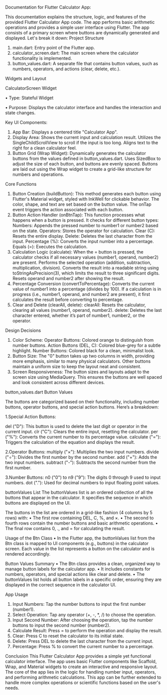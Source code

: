 Documentation for Flutter Calculator App:


This documentation explains the structure, logic, and features of the provided Flutter Calculator App code. The app performs basic arithmetic operations and provides a simple user interface using Flutter. The app consists of a primary screen where buttons are dynamically generated and displayed. Let's break it down:
Project Structure
1.	main.dart: Entry point of the Flutter app.
2.	calculator_screen.dart: The main screen where the calculator functionality is implemented.
3.	button_values.dart: A separate file that contains button values, such as numbers, operators, and actions (clear, delete, etc.).


Widgets and Layout

CalculatorScreen Widget

•	Type: Stateful Widget

•	Purpose: Displays the calculator interface and handles the interaction and state changes.

Key UI Components:
1.	App Bar:
Displays a centered title "Calculator App".
2.	Display Area:
Shows the current input and calculation result.
Utilizes the SingleChildScrollView to scroll if the input is too long.
Aligns text to the right for a clean calculator feel.
3.	Button Grid (Wrap Widget):
Dynamically generates the calculator buttons from the values defined in button_values.dart.
Uses SizedBox to adjust the size of each button, and buttons are evenly spaced.
Buttons are laid out using the Wrap widget to create a grid-like structure for numbers and operations.


Core Functions
1.	Button Creation (buildButton):
This method generates each button using Flutter's Material widget, styled with InkWell for clickable behavior. The color, shape, and text are set based on the button value.
The onTap event triggers the action associated with each button.
2.	Button Action Handler (onBtnTap):
This function processes what happens when a button is pressed.
It checks for different button types:
	Numbers: Appends the pressed number to number1 or number2 based on the state.
	Operators: Stores the operator for calculation.
	Clear (C): Resets the entire display.
	Delete: Deletes the last character from the input.
	Percentage (%): Converts the input number into a percentage.
	Equals (=): Executes the calculation.
3.	Calculation Logic (calculate):
When the = button is pressed, the calculator checks if all necessary values (number1, operand, number2) are present.
Performs the selected operation (addition, subtraction, multiplication, division).
Converts the result into a readable string using toStringAsPrecision(3), which limits the result to three significant digits.
Resets operand and number2 after showing the result.
4.	Percentage Conversion (convertToPercentage):
Converts the current value of number1 into a percentage (divides by 100).
If a calculation is in progress (i.e., number1, operand, and number2 are present), it first calculates the result before converting to percentage.
5.	Clear and Delete (clearAll, delete):
clearAll: Resets the calculator, clearing all values (number1, operand, number2).
delete: Deletes the last character entered, whether it’s part of number1, number2, or the operator.


Design Decisions
1.	Color Scheme:
Operator Buttons: Colored orange to distinguish from number buttons.
Action Buttons (DEL, C): Colored blue-grey for a subtle highlight.
Number Buttons: Colored black for a clean, minimalist look.
2.	Button Size:
The "0" button takes up two columns in width, providing more emphasis, similar to many physical calculators.
Other buttons maintain a uniform size to keep the layout neat and consistent.
3.	Screen Responsiveness:
The button sizes and layouts adapt to the screen size using MediaQuery. This ensures the buttons are well spaced and look consistent across different devices.


button_values.dart
Button Values

The buttons are categorized based on their functionality, including number buttons, operator buttons, and special action buttons. Here’s a breakdown:

1.Special Action Buttons:

del ("D"): This button is used to delete the last digit or operator in the current input.
clr ("C"): Clears the entire input, resetting the calculator.
per ("%"): Converts the current number to its percentage value.
calculate ("="): Triggers the calculation of the equation and displays the result.

2.Operator Buttons:
multiply ("×"): Multiplies the two input numbers.
divide ("÷"): Divides the first number by the second number.
add ("+"): Adds the two input numbers.
subtract ("-"): Subtracts the second number from the first number.

3.Number Buttons:
n0 ("0") to n9 ("9"): The digits 0 through 9 used to input numbers.
dot ("."): Used for decimal numbers to input floating point values.

buttonValues List
The buttonValues list is an ordered collection of all the buttons that appear in the calculator. It specifies the sequence in which buttons are displayed on the UI.

The buttons in the list are ordered in a grid-like fashion (4 columns by 5 rows) with:
•	The first row containing DEL, C, %, and ×.
•	The second to fourth rows contain the number buttons and basic arithmetic operations.
•	The final row contains 0, ., and = for calculating the result.

Usage of the Btn Class
•	In the Flutter app, the buttonValues list from the Btn class is mapped to UI components (e.g., buttons) in the calculator screen. Each value in the list represents a button on the calculator and is rendered accordingly.

Button Values Summary
•	The Btn class provides a clean, organized way to manage button labels for the calculator app.
•	It includes constants for numbers, operators, and special actions like clear and delete.
•	The buttonValues list holds all button labels in a specific order, ensuring they are displayed in the correct sequence in the calculator UI.

App Usage
1.	Input Numbers:
Tap the number buttons to input the first number (number1).
2.	Select Operation:
Tap any operator (+, -, *, /) to choose the operation.
3.	Input Second Number:
After choosing the operation, tap the number buttons to input the second number (number2).
4.	Calculate Result:
Press = to perform the operation and display the result.
5.	Clear:
Press C to reset the calculator to its initial state.
6.	Delete:
Press DEL to delete the last character from the current input.
7.	Percentage:
Press % to convert the current number to a percentage.

Conclusion
This Flutter Calculator App provides a simple yet functional calculator interface. The app uses basic Flutter components like Scaffold, Wrap, and Material widgets to create an interactive and responsive layout. The core of the app lies in the logic for handling number input, operators, and performing arithmetic calculations. This app can be further extended to handle more complex operations or scientific functions based on the user's needs.


